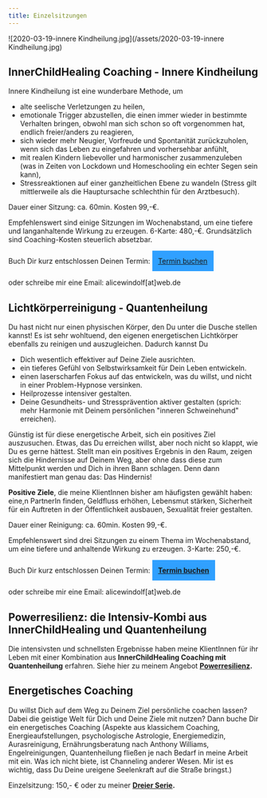 ```yaml
---
title: Einzelsitzungen 
---
```


![2020-03-19-innere Kindheilung.jpg](/assets/2020-03-19-innere Kindheilung.jpg)

## InnerChildHealing Coaching - Innere Kindheilung
Innere Kindheilung ist eine wunderbare Methode, um 
- alte seelische Verletzungen zu heilen,
- emotionale Trigger abzustellen, die einen immer wieder in bestimmte Verhalten bringen, obwohl man sich schon so oft vorgenommen hat, endlich freier/anders zu reagieren, 
- sich wieder mehr Neugier, Vorfreude und Spontanität zurückzuholen, wenn sich das Leben zu eingefahren und vorhersehbar anfühlt,
- mit realen Kindern liebevoller und harmonischer zusammenzuleben (was in Zeiten von Lockdown und Homeschooling ein echter Segen sein kann),  
- Stressreaktionen auf einer ganzheitlichen Ebene zu wandeln (Stress gilt mittlerweile als die Hauptursache schlechthin für den Arztbesuch).

Dauer einer Sitzung: ca. 60min. Kosten 99,-€. 

Empfehlenswert sind einige Sitzungen im Wochenabstand, um eine tiefere und langanhaltende Wirkung zu erzeugen. 6-Karte: 480,-€. Grundsätzlich sind Coaching-Kosten steuerlich absetzbar. 

Buch Dir kurz entschlossen Deinen Termin:
<span style='display:inline-block;padding:12px;background:#30A0ff'>
[Termin buchen](https://alicewindolf.youcanbook.me)
</span>

oder schreibe mir eine Email: alicewindolf[at]web.de 



## Lichtkörperreinigung - Quantenheilung
Du hast nicht nur einen physischen Körper, den Du unter die Dusche stellen kannst! Es ist sehr wohltuend, den eigenen energetischen Lichtkörper ebenfalls zu reinigen und auszugleichen. Dadurch kannst Du 
- Dich wesentlich effektiver auf Deine Ziele ausrichten.
- ein tieferes Gefühl von Selbstwirksamkeit für Dein Leben entwickeln. 
- einen laserscharfen Fokus auf das entwickeln, was du willst, und nicht in einer Problem-Hypnose versinken.
- Heilprozesse intensiver gestalten. 
- Deine Gesundheits- und Stressprävention aktiver gestalten (sprich: mehr Harmonie mit Deinem persönlichen "inneren Schweinehund" erreichen). 

Günstig ist für diese energetische Arbeit, sich ein positives Ziel auszusuchen. Etwas, das Du erreichen willst, aber noch nicht so klappt, wie Du es gerne hättest. Stellt man ein positives Ergebnis in den Raum, zeigen sich die Hindernisse auf Deinem Weg, aber ohne dass diese zum Mittelpunkt werden und Dich in ihren Bann schlagen. Denn dann manifestiert man genau das: Das Hindernis! 

**Positive Ziele**, die meine KlientInnen bisher am häufigsten gewählt haben: eine,n PartnerIn finden, Geldfluss erhöhen, Lebensmut stärken, Sicherheit für ein Auftreten in der Öffentlichkeit ausbauen, Sexualität freier gestalten. 

Dauer einer Reinigung: ca. 60min. Kosten 99,-€. 

Empfehlenswert sind drei Sitzungen zu einem Thema im Wochenabstand, um eine tiefere und anhaltende Wirkung zu erzeugen. 3-Karte: 250,-€. 

Buch Dir kurz entschlossen Deinen Termin:
<span style='display:inline-block;padding:12px;background:#30A0ff'>
**[Termin buchen](https://alicewindolf.youcanbook.me)**
</span>

oder schreibe mir eine Email: alicewindolf[at]web.de 


## Powerresilienz: die Intensiv-Kombi aus InnerChildHealing und Quantenheilung
Die intensivsten und schnellsten Ergebnisse haben meine KlientInnen für ihr Leben mit einer Kombination aus **InnerChildHealing Coaching mit Quantenheilung** erfahren. Siehe hier zu meinem Angebot **[Powerresilienz](/2021/04/10/Powerresilienz-Kombi.html).**

## Energetisches Coaching 
Du willst Dich auf dem Weg zu Deinem Ziel persönliche coachen lassen? Dabei die geistige Welt für Dich und Deine Ziele mit nutzen? Dann buche Dir ein energetisches Coaching (Aspekte aus klassichem Coaching, Energieaufstellungen, psychologische Astrologie, Energiemedizin, Aurasreinigung, Ernährungsberatung nach Anthony Williams, Engelreinigungen, Quantenheilung fließen je nach Bedarf in meine Arbeit mit ein. Was ich nicht biete, ist Channeling anderer Wesen. Mir ist es wichtig, dass Du Deine ureigene Seelenkraft auf die Straße bringst.) 

Einzelsitzung: 150,- € oder zu meiner **[Dreier Serie](/2020/09/17/Coaching-die-magische-drei.html).** 








